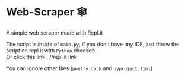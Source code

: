 # Web-Scraper 🕸️

A simple web scraper made with Repl.it 


The script is inside of ``main.py``, if you don't have any IDE, just throw the script on repl.it with ``Python`` choosed.    
Or click this link : //repl.it link
  
You can ignore other files (``poetry.lock`` and ``pyproject.toml``)  
